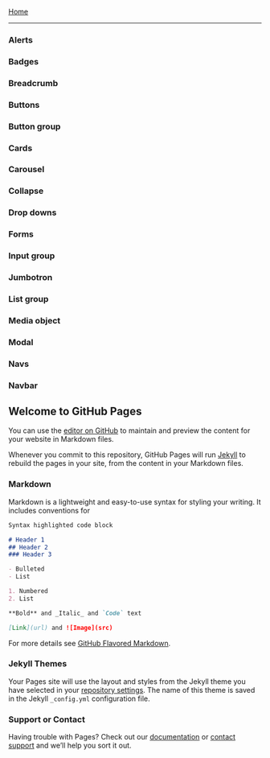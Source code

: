 
[Home](https://github.com/kissjgabi/B6strap/wiki/Home)

***

### Alerts
### Badges
### Breadcrumb
### Buttons
### Button group
### Cards
### Carousel
### Collapse
### Drop downs
### Forms
### Input group
### Jumbotron
### List group
### Media object
### Modal
### Navs
### Navbar
### 
## Welcome to GitHub Pages

You can use the [editor on GitHub](https://github.com/kissjgabi/B6strap/edit/master/README.md) to maintain and preview the content for your website in Markdown files.

Whenever you commit to this repository, GitHub Pages will run [Jekyll](https://jekyllrb.com/) to rebuild the pages in your site, from the content in your Markdown files.

### Markdown

Markdown is a lightweight and easy-to-use syntax for styling your writing. It includes conventions for

```markdown
Syntax highlighted code block

# Header 1
## Header 2
### Header 3

- Bulleted
- List

1. Numbered
2. List

**Bold** and _Italic_ and `Code` text

[Link](url) and ![Image](src)
```

For more details see [GitHub Flavored Markdown](https://guides.github.com/features/mastering-markdown/).

### Jekyll Themes

Your Pages site will use the layout and styles from the Jekyll theme you have selected in your [repository settings](https://github.com/kissjgabi/B6strap/settings). The name of this theme is saved in the Jekyll `_config.yml` configuration file.

### Support or Contact

Having trouble with Pages? Check out our [documentation](https://help.github.com/categories/github-pages-basics/) or [contact support](https://github.com/contact) and we’ll help you sort it out.
